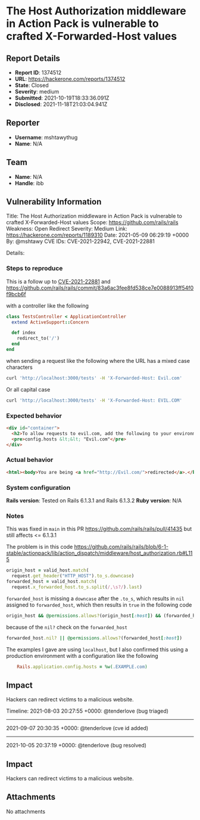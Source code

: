 # The Host Authorization middleware in Action Pack is vulnerable to crafted X-Forwarded-Host values

## Report Details
- **Report ID**: 1374512
- **URL**: https://hackerone.com/reports/1374512
- **State**: Closed
- **Severity**: medium
- **Submitted**: 2021-10-19T18:33:36.091Z
- **Disclosed**: 2021-11-18T21:03:04.941Z

## Reporter
- **Username**: mshtawythug
- **Name**: N/A

## Team
- **Name**: N/A
- **Handle**: ibb

## Vulnerability Information
Title:         The Host Authorization middleware in Action Pack is vulnerable to crafted X-Forwarded-Host values
Scope:         https://github.com/rails/rails
Weakness:      Open Redirect
Severity:      Medium
Link:          https://hackerone.com/reports/1189310
Date:          2021-05-09 06:29:19 +0000
By:            @mshtawy
CVE IDs:       CVE-2021-22942, CVE-2021-22881

Details:
### Steps to reproduce
This is a follow up to  [CVE-2021-22881](https://github.com/advisories/GHSA-8877-prq4-9xfw) and  https://github.com/rails/rails/commit/83a6ac3fee8fd538ce7e0088913ff54f0f9bcb6f

with a controller like the following
```ruby
class TestsController < ApplicationController
  extend ActiveSupport::Concern

  def index
    redirect_to('/')
  end
end
```
when sending a request like the following where the URL has a mixed case characters 
``` bash
curl 'http://localhost:3000/tests' -H 'X-Forwarded-Host: Evil.com'
```
Or all capital case 
``` bash
curl 'http://localhost:3000/tests' -H 'X-Forwarded-Host: EVIL.COM'
```

### Expected behavior
```html
<div id="container">
  <h2>To allow requests to evil.com, add the following to your environment configuration:</h2>
  <pre>config.hosts &lt;&lt; "Evil.com"</pre>
</div>
```

### Actual behavior
```html
<html><body>You are being <a href="http://Evil.com/">redirected</a>.</body></html>% 
```

### System configuration
**Rails version**: 
Tested on Rails 6.1.3.1 and Rails 6.1.3.2
**Ruby version**:
N/A

### Notes

This was fixed in `main` in this PR https://github.com/rails/rails/pull/41435 but still affects <= 6.1.3.1 

The problem is in this code https://github.com/rails/rails/blob/6-1-stable/actionpack/lib/action_dispatch/middleware/host_authorization.rb#L115

``` ruby
origin_host = valid_host.match(
  request.get_header("HTTP_HOST").to_s.downcase)
forwarded_host = valid_host.match(
  request.x_forwarded_host.to_s.split(/,\s?/).last)
```

`forwarded_host` is missing a `downcase` after the `.to_s`, which results in `nil` assigned to `forwarded_host`, which then results in `true` in the following  code
```ruby
origin_host && @permissions.allows?(origin_host[:host]) && (forwarded_host.nil? || @permissions.allows?(forwarded_host[:host]))
```
because of the `nil?` check on the `forwarded_host`
```ruby
forwarded_host.nil? || @permissions.allows?(forwarded_host[:host])
```

The examples I gave are using `localhost`, but I also confirmed this using a production environment with a configuration like the following

```ruby
    Rails.application.config.hosts = %w(.EXAMPLE.com)
```

## Impact

Hackers can redirect victims to a malicious website.

Timeline:
2021-08-03 20:27:55 +0000: @tenderlove (bug triaged)


---

2021-09-07 20:30:35 +0000: @tenderlove (cve id added)


---

2021-10-05 20:37:19 +0000: @tenderlove (bug resolved)

## Impact

Hackers can redirect victims to a malicious website.

## Attachments
No attachments

